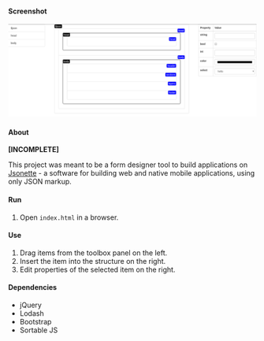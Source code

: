 #### Screenshot

![Screenshot](media/screenshot.png)

#### About

**[INCOMPLETE]**

This project was meant to be a form designer tool to build applications on [Jsonette](https://github.com/Jasonette) - a software for building web and native mobile applications, using only JSON markup.

#### Run

1. Open `index.html` in a browser.

#### Use

1. Drag items from the toolbox panel on the left.
2. Insert the item into the structure on the right.
3. Edit properties of the selected item on the right.

#### Dependencies

- jQuery
- Lodash
- Bootstrap
- Sortable JS
